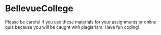 # BellevueCollege
Please be careful if you use these materials for your assignments or online quiz because you will be caught with plagiarism.
Have fun coding!
